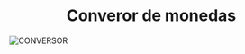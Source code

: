 <h1 align="center"> Converor de monedas </h1>

![CONVERSOR](https://github.com/user-attachments/assets/c24b394e-9fe0-4887-912a-851f794c5409)
